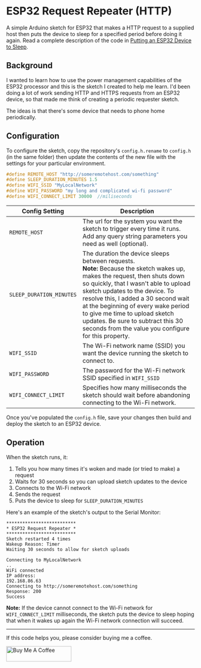 # ESP32 Request Repeater (HTTP)

A simple Arduino sketch for ESP32 that makes a HTTP request to a supplied host then puts the device to sleep for a specified period before doing it again. Read a complete description of the code in [Putting an ESP32 Device to Sleep](https://johnwargo.com/posts/2025/esp32-sleep/).

## Background

I wanted to learn how to use the power management capabilities of the ESP32 processor and this is the sketch I created to help me learn. I'd been doing a lot of work sending HTTP and HTTPS requests from an ESP32 device, so that made me think of creating a periodic requester sketch.

The ideas is that there's some device that needs to phone home periodically. 

## Configuration

To configure the sketch, copy the repository's `config.h.rename` to `config.h` (in the same folder) then update the contents of the new file with the settings for your particular environment.

```c
#define REMOTE_HOST "http://someremotehost.com/something"
#define SLEEP_DURATION_MINUTES 1.5
#define WIFI_SSID "MyLocalNetwork"
#define WIFI_PASSWORD "my long and complicated wi-fi password"
#define WIFI_CONNECT_LIMIT 30000  //miliseconds
```

| Config Setting         | Description |
| ---------------------- | ----------- |
| `REMOTE_HOST`            | The url for the system you want the sketch to trigger every time it runs. Add any query string parameters you need as well (optional). |
| `SLEEP_DURATION_MINUTES` | The duration the device sleeps between requests. <br/>**Note:** Because the sketch wakes up, makes the request, then shuts down so quickly, that I wasn't able to upload sketch updates to the device. To resolve this, I added a 30 second wait at the beginning of every wake period to give me time to upload sketch updates. Be sure to subtract this 30 seconds from the value you configure for this property. |
| `WIFI_SSID`            | The Wi-Fi network name (SSID) you want the device running the sketch to connect to. |
| `WIFI_PASSWORD`        | The password for the Wi-Fi network SSID specified in `WIFI_SSID` |
| `WIFI_CONNECT_LIMIT` | Specifies how many milliseconds the sketch should wait before abandoning connecting to the Wi-Fi network. |

Once you've populated the `config.h` file, save your changes then build and deploy the sketch to an ESP32 device.

## Operation

When the sketch runs, it:

1. Tells you how many times it's woken and made (or tried to make) a request
2. Waits for 30 seconds so you can upload sketch updates to the device
3. Connects to the Wi-Fi network
4. Sends the request
5. Puts the device to sleep for `SLEEP_DURATION_MINUTES`

Here's an example of the sketch's output to the Serial Monitor:

```text
**************************
* ESP32 Request Repeater *
**************************
Sketch restarted 4 times
Wakeup Reason: Timer
Waiting 30 seconds to allow for sketch uploads

Connecting to MyLocalNetwork
..
WiFi connected
IP address: 
192.168.86.63
Connecting to http://someremotehost.com/something
Response: 200
Success
```

**Note:** If the device cannot connect to the Wi-Fi network for `WIFI_CONNECT_LIMIT` milliseconds, the sketch puts the device to sleep hoping that when it wakes up again the Wi-Fi network connection will succeed.

***

If this code helps you, please consider buying me a coffee.

<a href="https://www.buymeacoffee.com/johnwargo" target="_blank"><img src="https://cdn.buymeacoffee.com/buttons/default-orange.png" alt="Buy Me A Coffee" height="41" width="174"></a>
